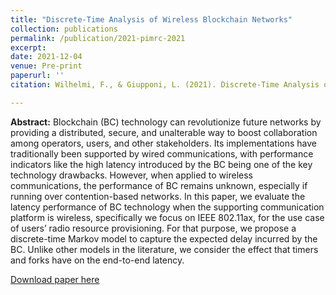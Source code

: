 ```yaml
---
title: "Discrete-Time Analysis of Wireless Blockchain Networks"
collection: publications
permalink: /publication/2021-pimrc-2021
excerpt: 
date: 2021-12-04
venue: Pre-print
paperurl: ''
citation: Wilhelmi, F., & Giupponi, L. (2021). Discrete-Time Analysis of Wireless Blockchain Networks.

---
```

**Abstract:** Blockchain (BC) technology can revolutionize future networks by providing a distributed, secure, and unalterable way
to boost collaboration among operators, users, and other stakeholders. Its implementations have traditionally been supported by
wired communications, with performance indicators like the high latency introduced by the BC being one of the key technology
drawbacks. However, when applied to wireless communications, the performance of BC remains unknown, especially if running
over contention-based networks. In this paper, we evaluate the latency performance of BC technology when the supporting
communication platform is wireless, specifically we focus on IEEE 802.11ax, for the use case of users’ radio resource provisioning.
For that purpose, we propose a discrete-time Markov model to capture the expected delay incurred by the BC. Unlike other
models in the literature, we consider the effect that timers and forks have on the end-to-end latency.

[Download paper here](https://arxiv.org/pdf/2104.05586.pdf)